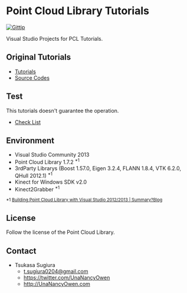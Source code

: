 Point Cloud Library Tutorials
=============================

[![Gittip](http://img.shields.io/gratipay/TsukasaSugiura.svg)](https://gratipay.com/TsukasaSugiura/)  

Visual Studio Projects for PCL Tutorials.  

Original Tutorials
------------------
* [Tutorials](http://pointclouds.org/documentation/tutorials/)  
* [Source Codes](https://github.com/PointCloudLibrary/pcl/tree/master/doc/tutorials/content/sources)  

Test
----
This tutorials doesn't guarantee the operation.  
* [Check List](tutorials.txt)  

Environment
-----------
* Visual Studio Community 2013  
* Point Cloud Library 1.7.2 <sup>*1</sup>  
* 3rdParty Librarys (Boost 1.57.0, Eigen 3.2.4, FLANN 1.8.4, VTK 6.2.0, QHull 2012.1) <sup>*1</sup>  
* Kinect for Windows SDK v2.0  
* Kinect2Grabber <sup>*1</sup>  

<sup>*1 [Building Point Cloud Library with Visual Studio 2012/2013 | Summary?Blog](http://unanancyowen.com/?p=1255&lang=en)</sup>  

License
-------
Follow the license of the Point Cloud Library.  

Contact
-------
* Tsukasa Sugiura
    * <t.sugiura0204@gmail.com>
    * <https://twitter.com/UnaNancyOwen>
    * <http://UnaNancyOwen.com>